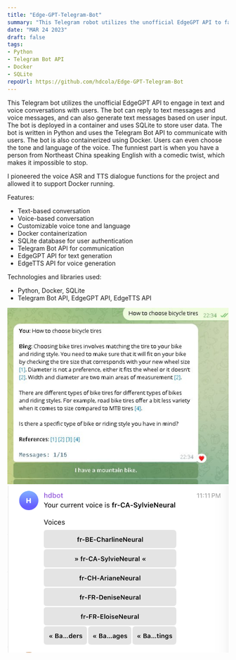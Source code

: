 ```yaml
---
title: "Edge-GPT-Telegram-Bot"
summary: "This Telegram robot utilizes the unofficial EdgeGPT API to facilitate text and voice-based conversations with users."
date: "MAR 24 2023"
draft: false
tags:
- Python
- Telegram Bot API
- Docker
- SQLite
repoUrl: https://github.com/hdcola/Edge-GPT-Telegram-Bot
---
```


This Telegram bot utilizes the unofficial EdgeGPT API to engage in text and voice conversations with users. The bot can reply to text messages and voice messages, and can also generate text messages based on user input. The bot is deployed in a container and uses SQLite to store user data. The bot is written in Python and uses the Telegram Bot API to communicate with users. The bot is also containerized using Docker. Users can even choose the tone and language of the voice. The funniest part is when you have a person from Northeast China speaking English with a comedic twist, which makes it impossible to stop.

I pioneered the voice ASR and TTS dialogue functions for the project and allowed it to support Docker running.

Features:
- Text-based conversation
- Voice-based conversation
- Customizable voice tone and language
- Docker containerization
- SQLite database for user authentication
- Telegram Bot API for communication
- EdgeGPT API for text generation
- EdgeTTS API for voice generation

Technologies and libraries used:
- Python, Docker, SQLite
- Telegram Bot API, EdgeGPT API, EdgeTTS API

![EdgeGPT Telegram Bot](./text.jpg) ![set voice](./settingvoide.png)